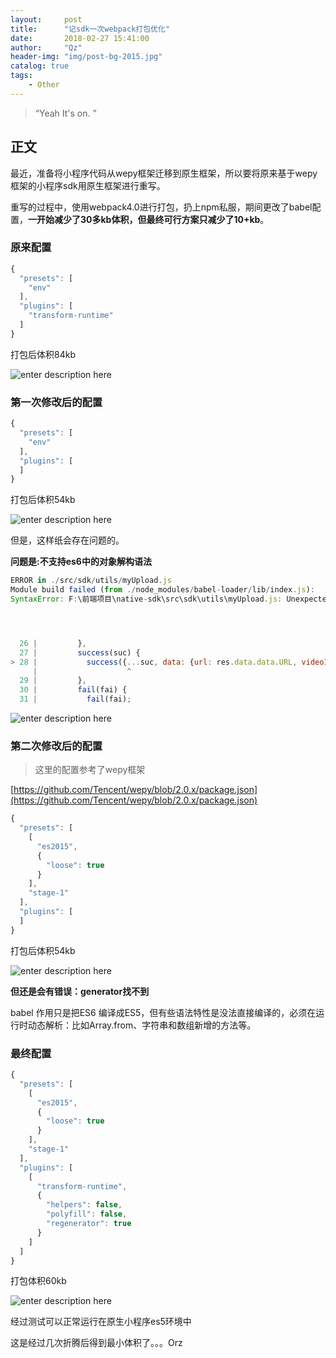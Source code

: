 ```yaml
---
layout:     post
title:      "记sdk一次webpack打包优化"
date:       2018-02-27 15:41:00
author:     "Qz"
header-img: "img/post-bg-2015.jpg"
catalog: true
tags:
    - Other
---
```


> “Yeah It's on. ”


## 正文

最近，准备将小程序代码从wepy框架迁移到原生框架，所以要将原来基于wepy框架的小程序sdk用原生框架进行重写。

重写的过程中，使用webpack4.0进行打包，扔上npm私服，期间更改了babel配置，**一开始减少了30多kb体积，但最终可行方案只减少了10+kb**。


### 原来配置

```javascript
{
  "presets": [
    "env"
  ],
  "plugins": [
    "transform-runtime"
  ]
}
```


打包后体积84kb


![enter description here][1]







### 第一次修改后的配置


```javascript
{
  "presets": [
    "env"
  ],
  "plugins": [
  ]
}
```


打包后体积54kb


![enter description here][2]



但是，这样纸会存在问题的。


**问题是:不支持es6中的对象解构语法**



```javascript
ERROR in ./src/sdk/utils/myUpload.js
Module build failed (from ./node_modules/babel-loader/lib/index.js):
SyntaxError: F:\前端项目\native-sdk\src\sdk\utils\myUpload.js: Unexpected token (28:19)




  26 |         },
  27 |         success(suc) {
> 28 |           success({...suc, data: {url: res.data.data.URL, videoId: res.data.data.VideoId}});
     |                    ^
  29 |         },
  30 |         fail(fai) {
  31 |           fail(fai);
```



![enter description here][3]




### 第二次修改后的配置

>这里的配置参考了wepy框架


[https://github.com/Tencent/wepy/blob/2.0.x/package.json](https://github.com/Tencent/wepy/blob/2.0.x/package.json)



```javascript
{
  "presets": [
    [
      "es2015",
      {
        "loose": true
      }
    ],
    "stage-1"
  ],
  "plugins": [
  ]
}
```



打包后体积54kb


![enter description here][4]



**但还是会有错误：generator找不到**

babel 作用只是把ES6 编译成ES5，但有些语法特性是没法直接编译的，必须在运行时动态解析：比如Array.from、字符串和数组新增的方法等。



### 最终配置

```javascript
{
  "presets": [
    [
      "es2015",
      {
        "loose": true
      }
    ],
    "stage-1"
  ],
  "plugins": [
    [
      "transform-runtime",
      {
        "helpers": false,
        "polyfill": false,
        "regenerator": true
      }
    ]
  ]
}
```



打包体积60kb



![enter description here][5]



经过测试可以正常运行在原生小程序es5环境中




这是经过几次折腾后得到最小体积了。。。Orz



  [1]: https://s2.ax1x.com/2019/05/27/VZMFyT.png
  [2]: https://s2.ax1x.com/2019/05/27/VZMEmF.png
  [3]: https://s2.ax1x.com/2019/05/27/VZQ7Kf.png
  [4]: https://s2.ax1x.com/2019/05/27/VZMmk9.png
  [5]: https://s2.ax1x.com/2019/05/28/VmQ08s.png
